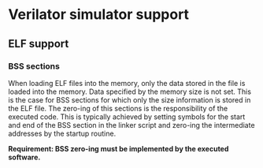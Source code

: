 # Verilator simulator support

## ELF support

### BSS sections

When loading ELF files into the memory, only the data stored in the file is loaded into the memory.
Data specified by the memory size is not set.
This is the case for BSS sections for which only the size information is stored in the ELF file.
The zero-ing of this sections is the responsibility of the executed code.
This is typically achieved by setting symbols for the start and end of the BSS section in the linker script and zero-ing the intermediate addresses by the startup routine.

**Requirement: BSS zero-ing must be implemented by the executed software.**
